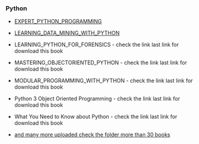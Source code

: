 ### Python

- [EXPERT_PYTHON_PROGRAMMING](https://mega.nz/file/xhtj3Rbb#iOH0BeQdsIOHlUk_ruU_ADpTphkqxkmLo3fRvP85LHo)

- [LEARNING_DATA_MINING_WITH_PYTHON](https://mega.nz/file/E0VH2ArA#lDs68b13SK6NmY4GCsOsxZjF1fKmv5svW8bSZQjodc0)

- LEARNING_PYTHON_FOR_FORENSICS - check the link last link for download this book

- MASTERING_OBJECTORIENTED_PYTHON - check the link last link for download this book

- MODULAR_PROGRAMMING_WITH_PYTHON - check the link last link for download this book

- Python 3 Object Oriented Programming - check the link last link for download this book

- What You Need to Know about Python - check the link last link for download this book

- [and many more uploaded check the folder more than 30 books](https://mega.nz/folder/05thlRTK#LUTOtvnnSqkLmfVSQoEEug)